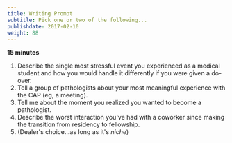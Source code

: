 ```yaml
---
title: Writing Prompt
subtitle: Pick one or two of the following...
publishdate: 2017-02-10
weight: 88
---
```


**15 minutes**

1. Describe the single most stressful event you experienced as a medical student and how you would handle it differently if you were given a do-over.
2. Tell a group of pathologists about your most meaningful experience with the CAP (eg, a meeting).
3. Tell me about the moment you realized you wanted to become a pathologist.
4. Describe the worst interaction you've had with a coworker since making the transition from residency to fellowship.
5. (Dealer's choice...as long as it's *niche*)